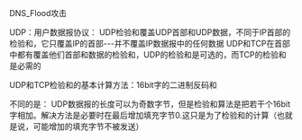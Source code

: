 DNS_Flood攻击


UDP：用户数据报协议：
UDP检验和覆盖UDP首部和UDP数据，不同于IP首部的检验和，它只覆盖IP的首部---并不覆盖IP数据报中的任何数据
UDP和TCP在首部中都有覆盖他们首部和数据的检验和，UDP的检验和是可选的，而TCP的检验和是必需的


UDP和TCP检验和的基本计算方法：16bit字的二进制反码和

不同的是： UDP数据报的长度可以为奇数字节，但是检验和算法是把若干个16bit字相加。解决方法是必要时在最后增加填充字节0.这只是为了检验和的计算（也就是说，可能增加的填充字节不被发送）


